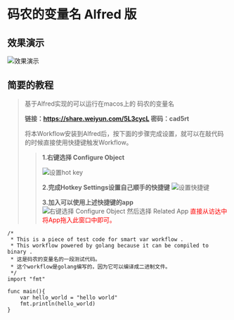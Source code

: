 # 码农的变量名 Alfred 版

## 效果演示
![效果演示](https://tva1.sinaimg.cn/large/007S8ZIlgy1ge2ohqkufvj31io0u07wh.jpg)

## 简要的教程
> 基于Alfred实现的可以运行在macos上的 码农的变量名
>
> **链接：https://share.weiyun.com/5L3cycL 密码：cad5rt**
>
> 将本Workflow安装到Alfred后，按下面的步骤完成设置，就可以在敲代码的时候直接使用快捷键触发Workflow。
>
>> **1.右键选择 Configure Object**
>>
>> ![设置hot key](https://tva1.sinaimg.cn/large/007S8ZIlgy1ge2mhnh1orj318l0u0h2f.jpg)
>>
>> **2.完成Hotkey Settings设置自己顺手的快捷键**
>>![设置快捷键](https://tva1.sinaimg.cn/large/007S8ZIlgy1ge2mm3lpbvj30to0n44qp.jpg)
>> 
>> **3.加入可以使用上述快捷键的app**
>> ![右键选择 Configure Object 然后选择 Related App](https://tva1.sinaimg.cn/large/007S8ZIlgy1ge2genfl8ej30to0n4nlo.jpg)
>> <font color="red">直接从访达中将App拖入此窗口中即可。</font>

```golang
/*
 * This is a piece of test code for smart var workflow .
 * This workflow powered by golang because it can be compiled to binary .
 * 这是码农的变量名的一段测试代码。
 * 这个workflow是golang编写的，因为它可以编译成二进制文件。
 */
import "fmt"

func main(){
    var hello_world = "hello world"
    fmt.println(hello_world)
}
```
